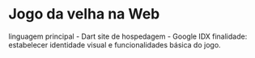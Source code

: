 # Jogo da velha na Web

linguagem principal - Dart
site de hospedagem - Google IDX
finalidade: estabelecer identidade visual e funcionalidades básica do jogo.
